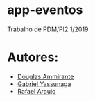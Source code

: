 # app-eventos
Trabalho de PDM/PI2 1/2019

# Autores:
 * [Douglas Ammirante](https://github.com/ammirante) <br>
 * [Gabriel Yassunaga](https://github.com/Yassunaga) <br>
 * [Rafael Araujo](https://github.com/rafaelaraujobsb) <br>

